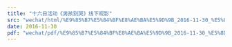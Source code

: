 ```yaml
---
title: "十六日活动《男孩别哭》线下观影"
src: "wechat/html/%E9%85%B7%E5%84%BF%E8%AE%BA%E5%9D%9B_2016-11-30_%E5%8D%81%E5%85%AD%E6%97%A5%E6%B4%BB%E5%8A%A8%E3%80%8A%E7%94%B7%E5%AD%A9%E5%88%AB%E5%93%AD%E3%80%8B%E7%BA%BF%E4%B8%8B%E8%A7%82%E5%BD%B1.html"
date: 2016-11-30
pdf: "wechat/pdf/%E9%85%B7%E5%84%BF%E8%AE%BA%E5%9D%9B_2016-11-30_%E5%8D%81%E5%85%AD%E6%97%A5%E6%B4%BB%E5%8A%A8%E3%80%8A%E7%94%B7%E5%AD%A9%E5%88%AB%E5%93%AD%E3%80%8B%E7%BA%BF%E4%B8%8B%E8%A7%82%E5%BD%B1.pdf"
---
```

